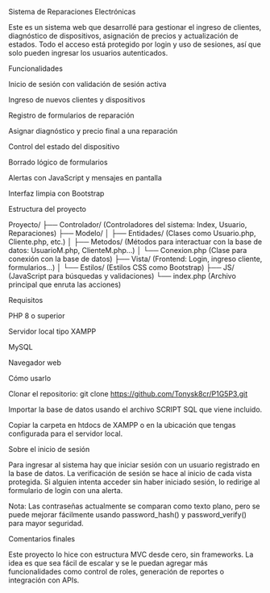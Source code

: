 Sistema de Reparaciones Electrónicas

Este es un sistema web que desarrollé para gestionar el ingreso de clientes, diagnóstico de dispositivos, asignación de precios y actualización de estados. Todo el acceso está protegido por login y uso de sesiones, así que solo pueden ingresar los usuarios autenticados.

Funcionalidades

Inicio de sesión con validación de sesión activa

Ingreso de nuevos clientes y dispositivos

Registro de formularios de reparación

Asignar diagnóstico y precio final a una reparación

Control del estado del dispositivo

Borrado lógico de formularios

Alertas con JavaScript y mensajes en pantalla

Interfaz limpia con Bootstrap

Estructura del proyecto

Proyecto/ ├── Controlador/ (Controladores del sistema: Index, Usuario, Reparaciones) ├── Modelo/ │ ├── Entidades/ (Clases como Usuario.php, Cliente.php, etc.) │ ├── Metodos/ (Métodos para interactuar con la base de datos: UsuarioM.php, ClienteM.php...) │ └── Conexion.php (Clase para conexión con la base de datos) ├── Vista/ (Frontend: Login, ingreso cliente, formularios...) │ └── Estilos/ (Estilos CSS como Bootstrap) ├── JS/ (JavaScript para búsquedas y validaciones) └── index.php (Archivo principal que enruta las acciones)

Requisitos

PHP 8 o superior

Servidor local tipo XAMPP

MySQL

Navegador web

Cómo usarlo

Clonar el repositorio: git clone https://github.com/Tonysk8cr/P1G5P3.git

Importar la base de datos usando el archivo SCRIPT SQL que viene incluido.

Copiar la carpeta en htdocs de XAMPP o en la ubicación que tengas configurada para el servidor local.

Sobre el inicio de sesión

Para ingresar al sistema hay que iniciar sesión con un usuario registrado en la base de datos. La verificación de sesión se hace al inicio de cada vista protegida. Si alguien intenta acceder sin haber iniciado sesión, lo redirige al formulario de login con una alerta.

Nota: Las contraseñas actualmente se comparan como texto plano, pero se puede mejorar fácilmente usando password_hash() y password_verify() para mayor seguridad.

Comentarios finales

Este proyecto lo hice con estructura MVC desde cero, sin frameworks. La idea es que sea fácil de escalar y se le puedan agregar más funcionalidades como control de roles, generación de reportes o integración con APIs.

